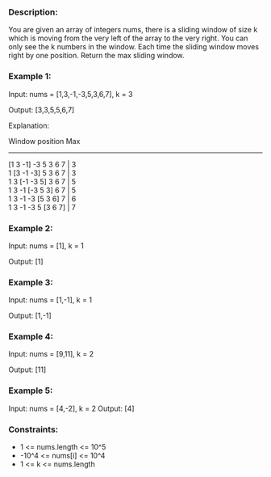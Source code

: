 ### Description:

You are given an array of integers nums, there is a sliding window of size k which is moving from the very left of the array to the very right. You can only see the k numbers in the window. Each time the sliding window moves right by one position.
Return the max sliding window.



### Example 1:

Input: nums = [1,3,-1,-3,5,3,6,7], k = 3

Output: [3,3,5,5,6,7]

Explanation: 

Window position                Max  
---------------               -----  
[1  3  -1] -3  5  3  6  7   |   3  
 1 [3  -1  -3] 5  3  6  7   |   3  
 1  3 [-1  -3  5] 3  6  7   |   5  
 1  3  -1 [-3  5  3] 6  7   |   5  
 1  3  -1  -3 [5  3  6] 7   |   6  
 1  3  -1  -3  5 [3  6  7]  |   7  

### Example 2:

Input: nums = [1], k = 1

Output: [1]

### Example 3:

Input: nums = [1,-1], k = 1

Output: [1,-1]

### Example 4:

Input: nums = [9,11], k = 2

Output: [11]

### Example 5:
Input: nums = [4,-2], k = 2
Output: [4]
 


### Constraints:
- 1 <= nums.length <= 10^5
- -10^4 <= nums[i] <= 10^4
- 1 <= k <= nums.length